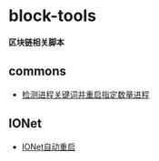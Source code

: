 # block-tools
**区块链相关脚本**
## commons
- [检测进程关键词并重启指定数量进程](./commons/restart.sh)
## IONet
- [IONet自动重启](./ionet/monitor_and_restart.sh)